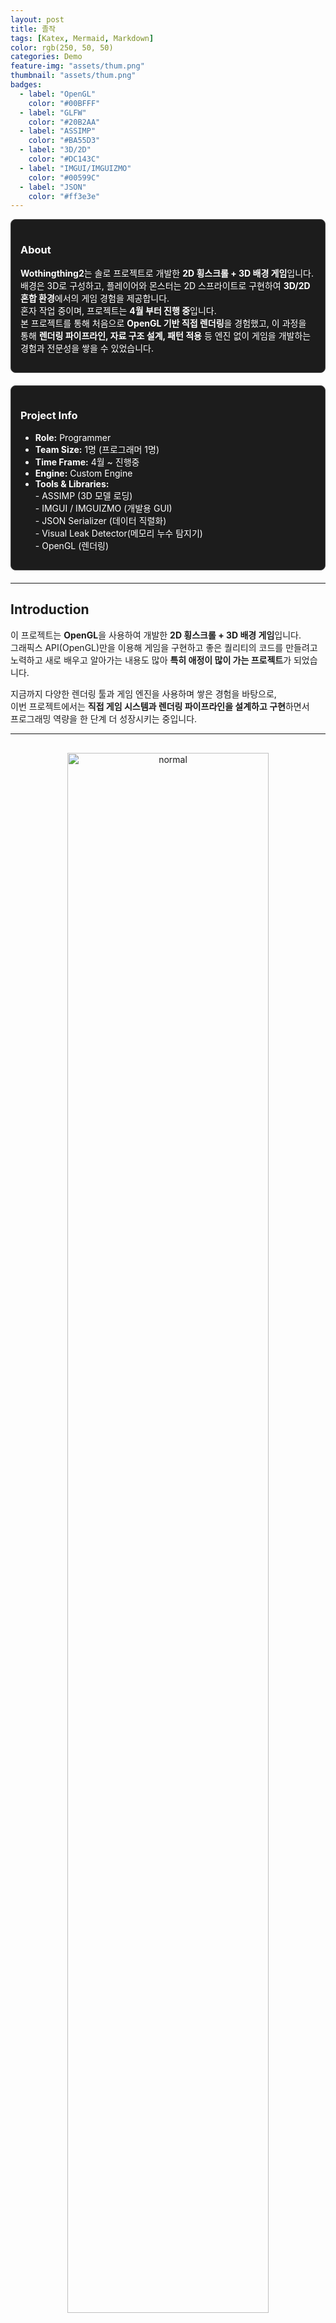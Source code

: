 ```yaml
---
layout: post
title: 졸작
tags: [Katex, Mermaid, Markdown]
color: rgb(250, 50, 50)
categories: Demo
feature-img: "assets/thum.png"
thumbnail: "assets/thum.png"
badges: 
  - label: "OpenGL"
    color: "#00BFFF" 
  - label: "GLFW"
    color: "#20B2AA"
  - label: "ASSIMP"
    color: "#BA55D3"
  - label: "3D/2D"
    color: "#DC143C" 	
  - label: "IMGUI/IMGUIZMO"
    color: "#00599C" 	
  - label: "JSON"
    color: "#ff3e3e"  
---
```



<div style="display: flex; gap: 20px; flex-wrap: wrap; margin-bottom: 20px;">
  <div style="flex: 1; min-width: 250px; border: 1px solid #444; border-radius: 8px; padding: 15px; background-color: #1c1c1c; color: #fff;">
    <h3>About</h3>
    <p>
      <strong>Wothingthing2</strong>는 솔로 프로젝트로 개발한 <strong>2D 횡스크롤 + 3D 배경 게임</strong>입니다.<br>
      배경은 3D로 구성하고, 플레이어와 몬스터는 2D 스프라이트로 구현하여 <strong>3D/2D 혼합 환경</strong>에서의 게임 경험을 제공합니다.<br>
      혼자 작업 중이며, 프로젝트는 <strong>4월 부터 진행 중</strong>입니다.<br>
      본 프로젝트를 통해 처음으로 <strong>OpenGL 기반 직접 렌더링</strong>을 경험했고,        
      이 과정을 통해 <strong>렌더링 파이프라인, 자료 구조 설계, 패턴 적용</strong> 등 엔진 없이 게임을 개발하는 경험과 전문성을 쌓을 수 있었습니다.
    </p>
  </div>

  <div style="flex: 1; min-width: 250px; border: 1px solid #444; border-radius: 8px; padding: 15px; background-color: #1c1c1c; color: #fff;">
    <h3>Project Info</h3>
    <ul>
      <li><strong>Role:</strong> Programmer</li>
      <li><strong>Team Size:</strong> 1명 (프로그래머 1명)</li>
      <li><strong>Time Frame:</strong> 4월 ~ 진행중 </li>
      <li><strong>Engine:</strong> Custom Engine</li>
	  <li><strong>Tools & Libraries:</strong><br>
  - ASSIMP (3D 모델 로딩)<br>
  - IMGUI / IMGUIZMO (개발용 GUI)<br>
  - JSON Serializer (데이터 직렬화)<br>
  - Visual Leak Detector(메모리 누수 탐지기)<br>
  - OpenGL (렌더링)
</li>
    </ul>
  </div>
</div>



---

## Introduction
이 프로젝트는 **OpenGL**을 사용하여 개발한 **2D 횡스크롤 + 3D 배경 게임**입니다.  
그래픽스 API(OpenGL)만을 이용해 게임을 구현하고 
좋은 퀄리티의 코드를 만들려고 노력하고
새로 배우고 알아가는 내용도 많아 **특히 애정이 많이 가는 프로젝트**가 되었습니다.  

지금까지 다양한 렌더링 툴과 게임 엔진을 사용하며 쌓은 경험을 바탕으로,  
이번 프로젝트에서는 **직접 게임 시스템과 렌더링 파이프라인을 설계하고 구현**하면서  
프로그래밍 역량을 한 단계 더 성장시키는 중입니다.

---

  
<div style="text-align: center; margin: 30px 0;">
  <img src="/assets/normal.gif" alt="normal" 
       style="width: 80%; max-width: 1200px; height: auto; border-radius: 8px;" />
  <p style="color: #aaa; font-size: 0.9em;"></p>
</div>

## 주요 구현 내용

### 1. Object Pooling & Factory Pattern 
- 다수의 몬스터와 오브젝트를 생성/삭제할 때 발생하는 성능 저하 문제를 해결하기 위해 **Object Pooling과 Factory Pattern**을 적용했습니다.  
- 이를 통해 메모리 할당/해제를 최소화하고, 새로운 오브젝트 추가 시 **유지보수성과 확장성**을 확보할 수 있었습니다.  
- 결과적으로 프레임 안정성을 유지하면서, 오브젝트 관리 구조를 효율적으로 설계할 수 있었습니다.

### 2. Real-Time Lighting (실시간 조명)  
- 3D 배경 환경에서 실시간 조명과 그림자를 구현하기 위해 **조명 계산을 직접 셰이더로 구현**했습니다.  
- 각 오브젝트의 Material과 Light 정보를 기반으로 **Phong 모델 기반 조명 계산**을 적용하여 자연스러운 조명 효과를 제공했습니다.  
- 이 과정을 통해 **OpenGL 렌더링 파이프라인과 셰이더 설계**에 대한 이해를 깊이 있게 다질 수 있었습니다.

### 3. AI & Animation (FSM 구조)
- 플레이어 및 몬스터 행동을 제어하기 위해 **Finite State Machine(FSM)** 구조로 AI와 애니메이션 시스템을 설계했습니다.  
- 공격, 이동, 피격 등 상황별 행동을 모듈화하여 **확장성과 유지보수성**을 확보하고, 자연스러운 게임플레이를 구현했습니다.  
- 이를 통해 **게임 캐릭터의 동작 논리 설계와 애니메이션 전환**에 대한 경험을 얻었습니다.

### 4. 빌보드 렌더링
- 2D 스프라이트 캐릭터가 3D 배경 속에서 항상 카메라 방향을 바라보도록 **빌보드 렌더링**을 적용했습니다.  
- 카메라 이동 시 캐릭터가 가려지거나 왜곡되지 않도록 조정하여 **플레이어 시야와 게임 몰입감**을 향상시켰습니다.

### 5. Skybox 구현  
- 게임 배경의 몰입감을 높이기 위해 **Skybox**를 구현하여 3D 환경에 자연스러운 하늘과 원근감을 추가했습니다.  
- Skybox의 렌더링 순서를 고려하고, 카메라 이동에 따른 동적 적용을 통해 **씬 구성과 환경 디자인 이해**를 강화했습니다.

### 6. ASSIMP 모델 로딩 / JSON Serializer 
- **ASSIMP**를 이용해 외부 3D 모델을 로드하고, Mesh와 Material 데이터를 게임 내 렌더링에 맞게 처리하여 모델이 올바르게 화면에 표시되도록 구현했습니다.  
- 게임 상태 및 레벨 정보를 **JSON Serializer**로 저장/불러오기 가능하도록 구현하여 **데이터 관리와 재사용성**을 확보했습니다.  
- 이를 통해 **리소스 관리와 직렬화 구조 설계 능력**을 체득할 수 있었습니다.

### 7. Real-Time Collision Detection(매 프레임 충돌 검사)  
- 게임 내 모든 충돌 가능한 오브젝트를 **Collision Manager**를 통해 매 프레임마다 검사하도록 구현했습니다.  
- 싱글톤 패턴을 활용하여 효율적인 접근과 관리가 가능하며, 충돌 처리 로직을 모듈화하여 **확장성과 유지보수성**을 확보했습니다.  
- 이를 통해 **게임 시스템 핵심인 실시간 충돌 처리** 경험을 얻었습니다.  

---

<div style="text-align: center; margin: 30px 0;">
  <img src="/assets/PARTICLE.gif" alt="PARTICLE" 
       style="width: 80%; max-width: 1200px; height: auto; border-radius: 8px;" />
  <p style="color: #aaa; font-size: 0.9em;">▲ 파티클을 이용한 스킬 모습</p>
</div>

# 어려웠던 점과 해결 방안
### 1. 투명/불투명 오브젝트 렌더링 문제

#### 문제
- 초기에는 **투명 오브젝트가 불투명 오브젝트를 가리는 현상**이 발생했습니다.

#### 원인
- **알파 블렌딩(Alpha Blending) 적용 시 렌더링 순서가 중요**
- **Depth Buffer 동작 방식 때문에 발생**  
  - GPU는 기본적으로 **각 픽셀에 가장 가까운 오브젝트만 그리는 방식(depth test)**을 사용  
  - 불투명 오브젝트는 depth test를 통과한 후 그려지고, 뒤에 있는 픽셀은 덮어쓰지 않음  
  - 하지만 투명 오브젝트는 **픽셀 색상을 기존 색상과 섞어야 하기 때문에 뒤에 있는 오브젝트도 고려**해야 함  
  - 따라서 투명 오브젝트를 먼저 그리면 뒤에 있는 불투명 오브젝트가 이미 depth buffer에 막혀 보이지 않게 됨 

#### 문제 코드
````cpp
// 투명 불투명 오브젝트들을 구분하지도 않으며 한꺼번에 모든 오브젝트를 투명여부에 상관없이 그리고 있는 상황 
for (auto obj : objs)
{		
    //비활성화 오브젝트는 Draw(X)
    if (!obj->GetActive())
	    continue;
	   
    auto model = obj->GetModel();

    if (model && obj->GetIs3D())
    {
        m_vShdr[int(SHADER_REF::THREE_DIMENSIONS)]->Use();
		
        //Model View Location Uniform 핸들		
        GLint MVP_Location = glGetUniformLocation(shdr_handle_3D, "uMVP");
        assert(MVP_Location >= 0);
        
        //각 오브젝트 Transform 
        Transform* trs = dynamic_cast<Transform*>(obj->FindComponent<Transform>());
        assert(trs != nullptr);		
		.
		.
		.
    
	}
````

#### 해결
- 교수님의 조언을 받아 **투명 오브젝트와 불투명 오브젝트를 분리하여 렌더링**  
  - 불투명 오브젝트: depth test 적용 후 먼저 렌더링  
  - 투명 오브젝트: 카메라로부터 먼 순서대로 뒤에서 앞으로 정렬 후 렌더링  

#### 개선된 코드
````cpp
//그리기 전 투명과 불투명 오브젝트들을 구분하는 작업 먼저 수행
void RenderManager::BeforeDraw()
{
    //매프레임 채워져있던 메모리들을 정리 후 수행
    m_vTransParnetObject.clear();
    m_vOpaqueObject.clear();
	
    auto objs = GameObjectManager::GetInstance()->GetAllObjects();
    
    for (const auto& obj : objs)
    {		
        for (int i = 0;i < obj->GetModel()->GetMeshes().size();i++)
        {
            Material* mat = obj->GetModel()->GetMeshes()[i]->GetMaterial();
            if (mat)
			{			
                //알파값 존재 여부			
                if (mat->GetHasAlphaChannel())
                {
                    //투명
                    m_vTransParnetObject.push_back(obj);
                }						
                else
                {
                    //불투명
                    m_vOpaqueObject.push_back(obj);
                }
            }
        }
        .
        .
        .
    }

void RenderManager::Draw()
{
    //그리기 전
    BeforeDraw();
    
	//그리기
    //불투명 먼저
    for (const auto obj : m_vOpaqueObject)
    {	
        //비활성화 오브젝트는 Draw(X)
        if (!obj->GetActive())
	        continue;
	    .
	    .
	    .
    }
	
    //그리고 투명
    for(const auto obj : m_vTransParnetObject)
    {
        .
        .
        .
    }
	
    //그린 후
    EndDraw();
}

//다 그린 후 메모리 Capacity까지 온전히 정리(삭제)	
void RenderManager::EndDraw()
{		
    std::vector<GameObject*> TransParent_temp,Opaque_temp;
    TransParent_temp.swap(m_vTransParnetObject);
    Opaque_temp.swap(m_vOpaqueObject);
}
````

#### 결과

- 투명 오브젝트가 불투명 오브젝트를 가리는 문제가 해결됨  
- **자연스러운 반투명 효과와 씬 렌더링 안정성** 확보  
- OpenGL 렌더링 파이프라인, 셰이더, Mesh/Material 구조 이해 심화

---

### 2.몬스터 AI 구현과 상태 관리 문제

#### 문제
- 몬스터 AI를 구현하면서 **상태 클래스와 행동 로직이 섞이는 문제**가 발생했습니다.  
- 상태 클래스(`IdleState`, `RangedState`, `TraceState`) 안에서 **몬스터별 공격 분기문(if/else)**이 많아져 코드가 복잡하고 유지보수가 어려웠습니다.  
- 새로운 몬스터 추가 시 상태 클래스를 수정해야 하는 **확장성 부족** 문제도 존재했습니다.

#### 원인
- 상태 전환과 몬스터별 행동을 한 클래스에서 모두 처리 → 단일 책임 원칙(SRP) 위반  
- 분기문 증가 → 코드 가독성 저하, 유지보수 어려움  
- 새로운 몬스터 추가 시 상태 클래스 수정 필요 → 확장성 부족  

#### 문제 코드 예시 (기존 구조)
```cpp
//원거리 공격 State
class RangedState : public BaseState 
{
public:
    void Update() override 
    {	
        Monster* mon_comp = dynamic_cast<Monster*>(GetAI()->GetOwner()->FindComponent<Monster>());
        //몬스터 일때
        if (mon_comp != nullptr) 
        {
            // 몬스터 타입별 공격 분기
            auto type = mon_comp->GetType();
            //아랍 병사 : 칼 던지기 공격
            if (type == MonsterType::ArabSoldier)
                Bullet* bullet = mon_comp->GetBulletFactory()->CreateBullet(BULLET_TYPE::KNIFE);
            //일반 병사 : 총알 발사 공격
            else if (type == MonsterType::GenericSoldier) 
                Bullet* bullet = mon_comp->GetBulletFactory()->CreateBullet(BULLET_TYPE::NORMAL);
            //계속 늘어나는 else if 문
            else if (type == MonsterType::other)
            {
            }
            .
            .
            .
        }
    }
};
```


### 해결책: 전략 패턴 적용

- 몬스터별 행동을 별도 전략 객체로 분리 (Strategy Pattern)
- 행동 인터페이스(`IRangedAttackBehavior`, `IIdleBehavior`) 정의
- 상태 클래스는 행동 호출만 수행, 실제 행동은 전략 객체에 위임
- AI 클래스는 상태 전환만 담당


### 개선된 코드 구조
````cpp
// 행동 인터페이스
class IRangedAttackBehavior 
{
public:
    virtual void Execute(Monster* _mon) = 0;
    virtual ~IRangedAttackBehavior() = default;
};

// GenericSoldier 전용 행동
class GenericSoldierRanged : public IRangedAttackBehavior 
{
public:
    void Execute(Monster* _mon) override 
    {
        Bullet* bullet = _mon->GetBulletFactory()->CreateBullet(BULLET_TYPE::NORMAL);
        EventManager::GetInstance()->SetActiveTrue(bullet->GetOwner());    
    }
};

// ArabSoldier 전용 행동
class ArabSoldierRanged : public IRangedAttackBehavior 
{
public:
    void Execute(Monster* _mon) override 
    {
        Bullet* bullet = _mon->GetBulletFactory()->CreateBullet(BULLET_TYPE::KNIFE);
        EventManager::GetInstance()->SetActiveTrue(bullet->GetOwner());
    }
};
````


#### 몬스터 전략 클래스
<div class="mermaid">
flowchart TD
    MonsterAI[MonsterAI]
    RangedState2[RangedState]
    MonsterAI -->|SetState| RangedState2
    RangedState2 -->|Update| IRangedBehavior[IRangedAttackBehavior]
    IRangedBehavior --> GenericSoldierBehavior[GenericSoldierRanged]
    IRangedBehavior --> ArabSoldierBehavior[ArabSoldierRanged]
</div>

---

# 배운 점
- OpenGL 3D 기반 **실제 게임 렌더링 파이프라인** 이해  
- **전략 패턴, 팩토리 패턴 등 디자인 패턴** 적용 경험  
- 3D 모델 로딩, 충돌 관리, 애니메이션 상태 관리 등 **게임 시스템 핵심 요소 구현** 경험  
- 해당 프로젝트는 프로그래머 혼자 진행했기 때문에 **레벨 디자인, 기획, 아트 리소스 수급**까지 직접 담당해야 했습니다.  

# 느낀 점
- 프로젝트가 점점 커지고 코드가 길어지면서, 이전에 힘들었던 기억을 되살리며 **유연성과 유지보수성**을 최대한 확보하려고 노력했습니다.  
- **단일 책임 원칙(SRP)**을 최대한 적용하며 각 모듈의 역할을 명확히 하고, **재사용 가능한 구조**를 만들기 위해 계속 코드 구조를 개선했습니다.  
- SRP와 유연성을 지키면서 **최적의 자료구조와 클래스 구조**를 찾으려 시도하는 과정에서, 설계 능력과 문제 해결 능력이 크게 향상되었습니다.  
- 이러한 경험 덕분에, 다음번에 상용 게임 엔진을 사용할 때도 **막연히 기능을 사용하는 것이 아니라, 내부 동작 원리를 이해한 상태에서 기능을 적용**할 수 있다는 자신감을 얻었습니다.  
- 엔진 없이 직접 구현하며 얻은 경험은, 단순히 코드 작성 능력을 넘어서 **게임 시스템 전체를 설계하고 최적화하는 사고**를 기르는 데 큰 도움이 되었습니다.

>  **하지만 무엇보다도 중요한 것은 협업과 소통의 가치였습니다.**
> 혼자 모든 과정을 경험한 덕분에, 앞으로 협업 환경에서 다른 직군의 어려움을 더 잘 이해할 수 있을 거라 생각합니다.  
> <span style="color:rgb(255,200,100); font-weight:bold;">프로그래머의 역할은 단순히 코드를 작성하는 것에 그치지 않고, 동료 프로그래머를 비롯해 기획자·디자이너·사운드·QA 등 다양한 팀원들과 원활하게 협업하고 소통하는 역량</span>이 프로젝트의 완성도를 좌우한다는 점을 깊이 깨달았습니다.  